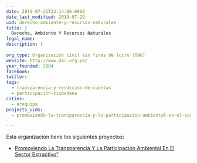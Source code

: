 ```yaml
---
date: 2019-07-21T23:14:06.000Z
date_last_modified: 2019-07-29
uid: derecho-ambiente-y-recursos-naturales
title: |
  Derecho, Ambiente Y Recursos Naturales
legal_name: 
description: |
  
org_type: Organización civil sin fines de lucro (ONG)
website: http://www.dar.org.pe/
year_founded: 2004
facebook: 
twitter: 
tags:
  - transparencia-y-rendicion-de-cuentas
  - participación-ciudadana
cities: 
  - Arequipa
projects_uids:
  - promoviendo-la-transparencia-y-la-participacion-ambiental-en-el-sector-extractivo

---
```


Esta organización tiene los siguientes proyectos:

- [Promoviendo La Transparencia Y La Participación Ambiental En El Sector Extractivo”](/proyectos/promoviendo-la-transparencia-y-la-participacion-ambiental-en-el-sector-extractivo)
